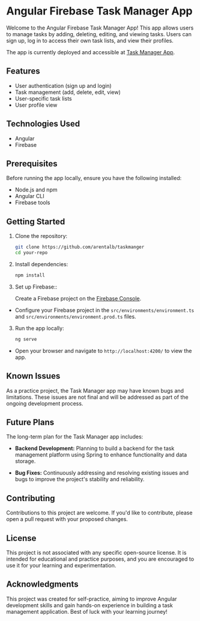 
# Angular Firebase Task Manager App

Welcome to the Angular Firebase Task Manager App! This app allows users to manage tasks by adding, deleting, editing, and viewing tasks. Users can sign up, log in to access their own task lists, and view their profiles.

The app is currently deployed and accessible at [Task Manager App](https://taskmanger-30570.web.app/).

## Features

- User authentication (sign up and login)
- Task management (add, delete, edit, view)
- User-specific task lists
- User profile view

## Technologies Used

- Angular
- Firebase

## Prerequisites

Before running the app locally, ensure you have the following installed:

- Node.js and npm
- Angular CLI
- Firebase tools

## Getting Started

1. Clone the repository:

   ```bash
   git clone https://github.com/arentalb/taskmanger
   cd your-repo


2. Install dependencies:

   ```bash
   npm install

3. Set up Firebase::

     Create a Firebase project on the 
[Firebase Console](https://console.firebase.google.com/).

   
-   Configure your Firebase project in the `src/environments/environment.ts` and `src/environments/environment.prod.ts` files.

3.  Run the app locally:

    ```bash
    ng serve
-    Open your browser and navigate to `http://localhost:4200/` to view the app.


## Known Issues

As a practice project, the Task Manager app may have known bugs and limitations. These issues are not final and will be addressed as part of the ongoing development process.

## Future Plans

The long-term plan for the Task Manager app includes:

- **Backend Development:** Planning to build a backend for the task management platform using Spring to enhance functionality and data storage.

- **Bug Fixes:** Continuously addressing and resolving existing issues and bugs to improve the project's stability and reliability.

## Contributing

Contributions to this project are welcome. If you'd like to contribute, please open a pull request with your proposed changes.

## License

This project is not associated with any specific open-source license. It is intended for educational and practice purposes, and you are encouraged to use it for your learning and experimentation.

## Acknowledgments

This project was created for self-practice, aiming to improve Angular development skills and gain hands-on experience in building a task management application. Best of luck with your learning journey!


